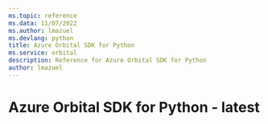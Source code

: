```yaml
---
ms.topic: reference
ms.data: 11/07/2022
ms.author: lmazuel
ms.devlang: python
title: Azure Orbital SDK for Python
ms.service: orbital
description: Reference for Azure Orbital SDK for Python
author: lmazuel
---
```

# Azure Orbital SDK for Python - latest